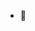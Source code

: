 - 👋 

<!---
Jeppzify/Jeppzify is a ✨ special ✨ repository because its `README.md` (this file) appears on your GitHub profile.
You can click the Preview link to take a look at your changes.
--->
